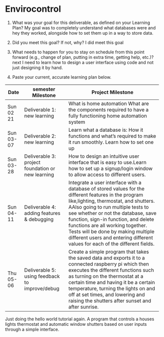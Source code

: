 # Envirocontrol
1. What was your goal for this deliverable, as defined on your Learning Plan?
My goal was to completely understand what databases were and hey they worked, alongside how to set them up in a way to store data.

2. Did you meet this goal? If not, why?
I did meet this goal

3. What needs to happen for you to stay on schedule from this point forward (e.g., change of plan, putting in extra time, getting help, etc.)?
next I need to learn how to design a user interface using code and not just designing it by hand.

4. Paste your current, accurate learning plan below.

Date|semester Milestone|Project Milestone
----|------------------|------------------
Sun 02 21|Deliverable 1: new learning|What is home automation What are the components required to have a fully functioning home automation system
Sun 03-07|Deliverable 2: new learning|Learn what a database is: How it functions and what’s required to make it run smoothly. Learn how to set one up
Sun 03-28|Deliverable 3: project foundation or new learning|How to design an intuitive user interface that is easy to use.Learn how to set up a signup/login window to allow access to different users.
Sun 04-11|Deliverable 4: adding features & debugging| Integrate a user interface with a database of stored values for the different features in the program like,lighting, thermostat, and shutters. AAlso going to run multiple tests to see whether or not the database, save function, sign-in function, and delete functions are all working together. Tests will be done by making multiple different users and entering different values for each of the different fields.
Thu 05-06|Deliverable 5: using feedback to improve/debug|Create a simple program that takes the saved data and exports it to a connected raspberry pi which then executes the different functions such as turning on the thermostat at a certain time and having it be a certain temperature, turning the lights on and off at set times, and lowering and raising the shutters after sunset and after sunrise.

Just doing the hello world tutorial again.
A program that controls a houses lights thermostat and automatic window shutters based on user inputs through a simple interface.
